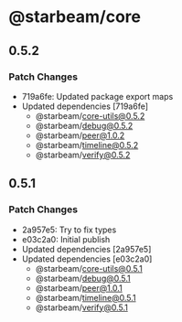 # @starbeam/core

## 0.5.2

### Patch Changes

- 719a6fe: Updated package export maps
- Updated dependencies [719a6fe]
  - @starbeam/core-utils@0.5.2
  - @starbeam/debug@0.5.2
  - @starbeam/peer@1.0.2
  - @starbeam/timeline@0.5.2
  - @starbeam/verify@0.5.2

## 0.5.1

### Patch Changes

- 2a957e5: Try to fix types
- e03c2a0: Initial publish
- Updated dependencies [2a957e5]
- Updated dependencies [e03c2a0]
  - @starbeam/core-utils@0.5.1
  - @starbeam/debug@0.5.1
  - @starbeam/peer@1.0.1
  - @starbeam/timeline@0.5.1
  - @starbeam/verify@0.5.1
